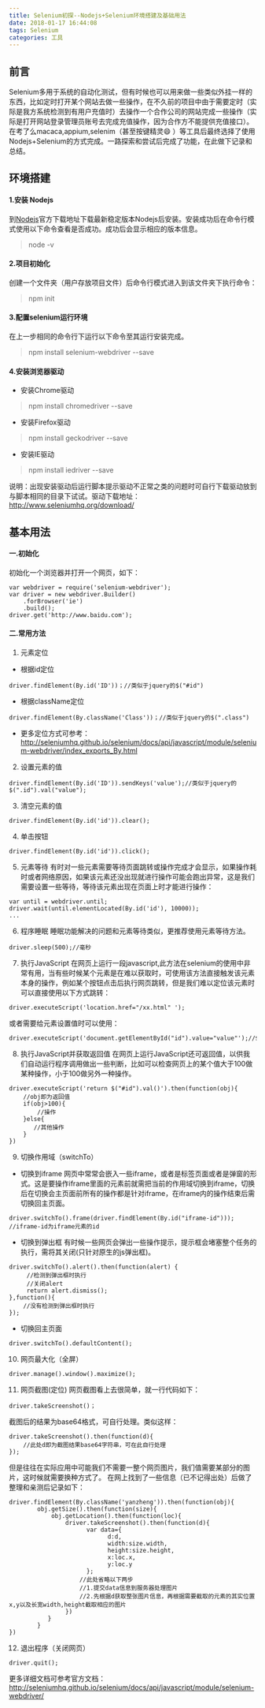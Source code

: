 ```yaml
---
title: Selenium初探--Nodejs+Selenium环境搭建及基础用法
date: 2018-01-17 16:44:08
tags: Selenium
categories: 工具
---
```


## 前言
Selenium多用于系统的自动化测试，但有时候也可以用来做一些类似外挂一样的东西，比如定时打开某个网站去做一些操作，在不久前的项目中由于需要定时（实际是我方系统检测到有用户充值时）去操作一个合作公司的网站完成一些操作（实际是打开网站登录管理员账号去完成充值操作，因为合作方不能提供充值接口）。在考了么macaca,appium,selenim（甚至按键精灵😄 ）等工具后最终选择了使用Nodejs+Selenium的方式完成。一路探索和尝试后完成了功能，在此做下记录和总结。

## 环境搭建
#### 1.安装 Nodejs
到[Nodejs](https://nodejs.org/en/download/)官方下载地址下载最新稳定版本Nodejs后安装。安装成功后在命令行模式使用以下命令查看是否成功。成功后会显示相应的版本信息。
>node -v

#### 2.项目初始化
创建一个文件夹（用户存放项目文件）后命令行模式进入到该文件夹下执行命令：
>npm init

#### 3.配置selenium运行环境
在上一步相同的命令行下运行以下命令至其运行安装完成。
>npm install selenium-webdriver --save

#### 4.安装浏览器驱动

- 安装Chrome驱动
>npm install chromedriver --save
- 安装Firefox驱动
>npm install geckodriver --save
- 安装IE驱动
>npm install iedriver --save

说明：出现安装驱动后运行脚本提示驱动不正常之类的问题时可自行下载驱动放到与脚本相同的目录下试试。驱动下载地址：http://www.seleniumhq.org/download/

## 基本用法
#### 一.初始化
初始化一个浏览器并打开一个网页，如下：
```
var webdriver = require('selenium-webdriver');
var driver = new webdriver.Builder()
    .forBrowser('ie')
    .build();
driver.get('http://www.baidu.com');
```
#### 二.常用方法
1. 元素定位
- 根据id定位
```
driver.findElement(By.id('ID'))；//类似于jquery的$("#id")
```
- 根据className定位
```
driver.findElement(By.className('Class'))；//类似于jquery的$(".class")
```
- 更多定位方式可参考：http://seleniumhq.github.io/selenium/docs/api/javascript/module/selenium-webdriver/index_exports_By.html

2. 设置元素的值
```
driver.findElement(By.id('ID')).sendKeys('value');//类似于jquery的$(".id").val("value");
```

3. 清空元素的值
```
driver.findElement(By.id('id')).clear();
```
4. 单击按钮
```
driver.findElement(By.id('id')).click();  
```
5. 元素等待
有时对一些元素需要等待页面跳转或操作完成才会显示，如果操作耗时或者网络原因，如果该元素还没出现就进行操作可能会跑出异常，这是我们需要设置一些等待，等待该元素出现在页面上时才能进行操作：
```
var until = webdriver.until;
driver.wait(until.elementLocated(By.id('id'), 10000));
...
```
6. 程序睡眠
睡眠功能解决的问题和元素等待类似，更推荐使用元素等待方法。
```
driver.sleep(500);//毫秒
```
7. 执行JavaScript
在网页上运行一段javascript,此方法在selenium的使用中非常有用，当有些时候某个元素是在难以获取时，可使用该方法直接触发该元素本身的操作，例如某个按钮点击后执行网页跳转，但是我们难以定位该元素时可以直接使用以下方式跳转：
```
driver.executeScript('location.href="/xx.html" ');
```
或者需要给元素设置值时可以使用：
```
driver.executeScript('document.getElementById("id").value="value"');//$("#id").val("value");
```
8. 执行JavaScript并获取返回值
在网页上运行JavaScript还可返回值，以供我们自动运行程序调用做出一些判断，比如可以检查网页上的某个值大于100做某种操作，小于100做另外一种操作。
```
driver.executeScript('return $("#id").val()').then(function(obj){
    //obj即为返回值
    if(obj>100){
        //操作
    }else{
       //其他操作
    }
})
```
9. 切换作用域（switchTo）
- 切换到iframe
网页中常常会嵌入一些iframe，或者是标签页面或者是弹窗的形式。这是要操作iframe里面的元素前就需把当前的作用域切换到iframe，切换后在切换会主页面前所有的操作都是针对iframe，在iframe内的操作结束后需切换回主页面。
```
driver.switchTo().frame(driver.findElement(By.id("iframe-id")));  //iframe-id为iframe元素的id
```
- 切换到弹出框
有时候一些网页会弹出一些操作提示，提示框会堵塞整个任务的执行，需将其关闭(只针对原生的js弹出框)。
```
driver.switchTo().alert().then(function(alert) {
     //检测到弹出框时执行
     //关闭alert
     return alert.dismiss();
},function(){
    //没有检测到弹出框时执行
});
```
- 切换回主页面
```
driver.switchTo().defaultContent();
```
10. 网页最大化（全屏）
```
driver.manage().window().maximize(); 
```
11. 网页截图(定位)
网页截图看上去很简单，就一行代码如下：
```
driver.takeScreenshot()；
```
截图后的结果为base64格式，可自行处理。类似这样：
```
driver.takeScreenshot().then(function(d){
    //此处d即为截图结果base64字符串，可在此自行处理
});
```
但是往往在实际应用中可能我们不需要一整个网页图片，我们值需要某部分的图片，这时候就需要换种方式了。
在网上找到了一些信息（已不记得出处）后做了整理和亲测后记录如下：
```
driver.findElement(By.className('yanzheng')).then(function(obj){
        obj.getSize().then(function(size){          
            obj.getLocation().then(function(loc){
                driver.takeScreenshot().then(function(d){
                      var data={
                            d:d,
                            width:size.width,
                            height:size.height,
                            x:loc.x,
                            y:loc.y
                      };
                    //此处省略以下两步
                    //1.提交data信息到服务器处理图片
                    //2.先根据d获取整张图片信息，再根据需要截取的元素的其实位置x,y以及长宽width,height截取相应的图片
                })
           }
        }
})
```
12. 退出程序（关闭网页）
```
driver.quit();
```

更多详细文档可参考官方文档：http://seleniumhq.github.io/selenium/docs/api/javascript/module/selenium-webdriver/